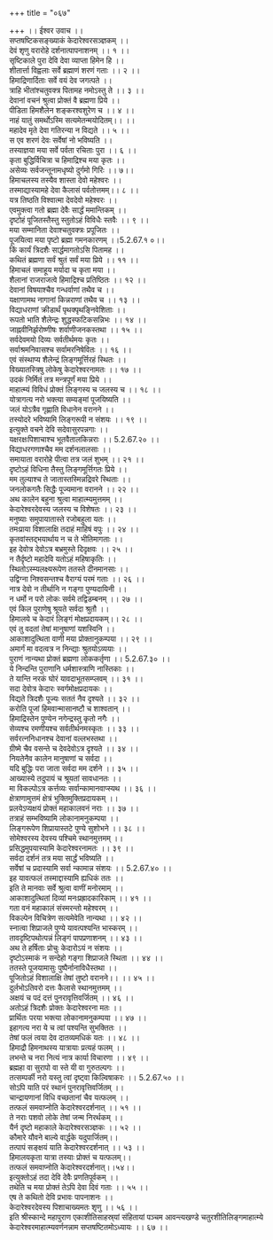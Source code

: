 +++
title = "०६७"

+++
।। ईश्वर उवाच ।।  
सप्तषष्टिकसङ्ख्याकं केदारेश्वरसञ्ज्ञकम् ।।  
देवं शृणु वरारोहे दर्शनात्पापनाशनम् ।। १ ।।  
सृष्टिकाले पुरा देवि देवा व्याप्ता हिमेन हि ।।  
शीतार्त्ता विह्वलाः सर्वे ब्रह्माणं शरणं गताः ।। २ ।।  
हिमाद्रिणार्दिताः सर्वे वयं देव जगत्पते ।।  
त्राहि भीतांश्चतुवक्त्र पितामह नमोऽस्तु ते ।। ३ ।।  
देवानां वचनं श्रुत्वा प्रोक्तं वै ब्रह्मणा प्रिये ।।  
पीडिता हिमशैलेन शङ्करश्वशुरेण च ।। ४ ।।  
नाहं यातुं समर्थोऽस्मि सत्यमेतन्मयोदितम्।। ।।  
महादेव मृते देवा गतिरन्या न विद्यते ।। ५ ।।  
स एव शरणं देवः सर्वेषां नो भविष्यति ।।  
तस्याज्ञया मया सर्वे पर्वता रचिताः पुरा ।। ६ ।।  
कृता बुद्धिर्विचित्रा च हिमाद्रिश्च मया कृतः ।।  
असेव्यः सर्वजन्तूनामधृष्यो दुर्गमो गिरिः ।। ७।।  
हिमाचलस्य तस्यैव शास्ता देवो महेश्वरः ।।  
तस्माद्यास्यामहे देवा कैलासं पर्वतोत्तमम्।। ८ ।।  
यत्र तिष्ठति विश्वात्मा देवदेवो महेश्वरः ।।  
एवमुक्त्वा गतो ब्रह्मा देवैः सार्द्धं ममान्तिकम् ।।  
दृष्टोहं पूजितस्तैस्तु स्तुतोऽहं विविधैः स्तवैः ।। ९ ।।  
मया सम्मानिता देवाश्चतुवक्त्रः प्रपूजितः ।।  
पूजयित्वा मया पृष्टो ब्रह्मा गमनकारणम् ।।5.2.67.१ ०।।  
किं कार्यं त्रिदशैः सार्द्धमागतोऽसि पितामह ।।  
कथितं ब्रह्मणा सर्वं श्रुतं सर्वं मया प्रिये ।। ११ ।।  
हिमाचलं समाहूय मर्यादा च कृता मया ।।  
शैलानां राजराजत्वे हिमाद्रिश्च प्रतिष्ठितः ।। १२ ।।  
देवानां विषयाश्चैव गन्धर्वाणां तथैव च ।।  
यक्षाणामथ नागानां किन्नराणां तथैव च ।। १३ ।।  
विद्याधराणां क्रीडार्थं पृथक्पृथङ्निवेशिताः ।।  
रूपतो भाति शैलेन्द्रः शुद्धस्फटिकसन्निभः ।। १४ ।।  
जाह्नवीनिर्झरोष्णीषः शर्वाणीजनकस्तथा ।। १५ ।।  
सर्वदेवमयो दिव्यः सर्वतीर्थमयः कृतः ।।  
सर्वाश्रमनिवासश्च सर्वामरनिषेवितः ।। १६ ।।  
एवं संस्थाप्य शैलेन्द्रं लिङ्गमूर्त्तिरहं स्थितः ।।  
विख्यातस्त्रिषु लोकेषु केदारेश्वरनामतः ।। १७ ।।  
उदकं निर्मितं तत्र मन्त्रपूर्णं मया प्रिये ।।  
माहात्म्यं विविधं प्रोक्तं लिङ्गस्य च जलस्य च ।। १८ ।।  
योत्रागत्य नरो भक्त्या सम्यङ्मां पूजयिष्यति ।।  
जलं योऽत्रैव गृह्णाति विधानेन वरानने ।।  
तस्योदरे भविष्यामि लिङ्गरूपी न संशयः ।। १९ ।।  
इत्युक्ते वचने देवि सदेवासुरपन्नगाः ।।  
यक्षरक्षःपिशाचाश्च भूतवैतालकिन्नराः ।। 5.2.67.२० ।।  
विद्याधरगणाश्चैव मम दर्शनलालसाः ।।  
समायाता वरारोहे पीत्वा तत्र जलं शुभम् ।। २१ ।।  
दृष्टोऽहं विधिना तैस्तु लिङ्गमूर्त्तिगतः प्रिये ।।  
मम तुल्याश्च ते जातास्तस्मिन्नद्रिवरे स्थिताः ।।  
जनलोकगतैः सिद्धैः पूज्यमाना वरानने ।। २२ ।।  
अथ कालेन बहुना श्रुत्वा माहात्म्यमुत्तमम् ।।  
केदारेश्वरदेवस्य जलस्य च विशेषतः ।। २३ ।।  
मनुष्याः समुपायातास्ते रजोबहुला यतः ।।  
तमःप्राया विशालाक्षि तदाहं माहिषं वपुः ।। २४ ।।  
कृतवांस्तद्भयार्थाय न च ते भीतिमागताः ।।  
इह देवोत्र देवोऽत्र बभ्रमुस्ते दिदृक्षवः ।। २५ ।।  
न तैर्दृष्टो महादेवि यतोऽहं महिषाकृतिः ।।  
स्थितोऽस्म्यलक्ष्यरूपेण ततस्ते दीनमानसाः ।।  
उद्विग्ना निश्वसन्तश्च वैराग्यं परमं गताः ।। २६ ।।  
नात्र देवो न तीर्थानि न गङ्गा पुण्यदायिनी ।।  
न धर्मो न परो लोकः सर्वमे तद्विडम्बनम् ।। २७ ।।  
एवं किल पुराणेषु श्रूयते सर्वदा श्रुतौ ।।  
हिमालये च केदारं लिङ्गं मोक्षप्रदायकम्।। २८ ।।  
एवं तु वदतां तेषां मानुषाणां यशस्विनि ।।  
आकाशादुत्थिता वाणी मया प्रोक्तानुकम्पया ।। २९ ।।  
अमार्गं मा वदत्वत्र न निन्द्याः श्रुतयोऽव्ययाः ।।  
पुराणं नान्यथा प्रोक्तं ब्रह्मणा लोककर्तृणा ।। 5.2.67.३० ।।  
ये निन्दन्ति पुराणानि धर्मशास्त्राणि नास्तिकाः ।।  
ते यान्ति नरकं घोरं यावदाभूतसम्प्लवम् ।। ३१ ।।  
सदा देवोत्र केदारः स्वर्गमोक्षप्रदायकः ।।  
विद्यते त्रिदशैः पूज्यः सततं नैव दृश्यते ।। ३२ ।।  
करोति पूजां हिमवान्मासानष्टौ च शाश्वतान् ।।  
हिमाद्रिस्तेन पुण्येन नगेन्द्रस्तु कृतो नगैः ।।  
सेव्यश्च रमणीयश्च सर्वतीर्थनमस्कृतः ।। ३३ ।।  
सर्वरत्ननिधानश्च देवानां वल्लभस्तथा ।।  
ग्रीष्मे चैव वसन्ते च देवदेवोऽत्र दृश्यते ।। ३४ ।।  
नियतेनैव कालेन मानुषाणां च सर्वदा ।।  
यदि बुद्धिः परा जाता सर्वदा मम दर्शने ।। ३५ ।।  
आख्यास्ये तदुपायं च श्रूयतां सावधानतः ।।  
मा विकल्पोऽत्र कर्त्तव्यः सर्वान्कामानवाप्स्यथ ।। ३६ ।।  
क्षेत्राणामुत्तमं क्षेत्रं भुक्तिमुक्तिप्रदायकम् ।।  
प्रलयेऽप्यक्षयं प्रोक्तं महाकालवनं नराः ।। ३७ ।।  
तत्राहं सम्भविष्यामि लोकानामनुकम्पया ।।  
लिङ्गरूपेण शिप्रायास्तटे पुण्ये सुशोभने ।। ३८ ।।  
सोमेश्वरस्य देवस्य पश्चिमे स्थानमुत्तमम् ।।  
प्रसिद्धमुपयास्यामि केदारेश्वरनामतः ।। ३९ ।।  
सर्वदा दर्शनं तत्र मया सार्द्धं भविष्यति ।।  
सर्वेषां च प्रदास्यामि सर्वा न्कामान्न संशयः ।। 5.2.67.४० ।।  
इह यावत्फलं तस्माद्दास्यामि ह्यधिकं ततः ।।  
इति ते मानवाः सर्वे श्रुत्वा वाणीं मनोरमाम् ।।  
आकाशादुत्थितां दिव्यां मनःप्रह्रादकारिकाम् ।। ४१ ।।  
गता वनं महाकालं संस्मरन्तो महेश्वरम् ।।  
विकल्पेन विचित्रेण सत्यमेवेति नान्यथा ।। ४२ ।।  
स्नात्वा शिप्राजले पुण्ये यावत्पश्यन्ति भास्करम् ।।  
तावदृष्टिपथोत्पन्नं लिङ्गं पापप्रणाशनम् ।। ४३ ।।  
अथ ते हर्षिताः प्रोचुः केदारोऽयं न संशयः ।।  
दृष्टोऽस्माकं न सन्देहो गङ्गा शिप्राजले स्थिता ।। ४४ ।।  
ततस्ते पूजयामासुः पुष्पैर्नानाविधैस्तथा ।।  
पूजितोऽहं विशालाक्षि तेषां तुष्टो वरानने।। ।। ४५ ।।  
दुर्लभोऽतिवरो दत्तः कैलासे स्थानमुत्तमम् ।।  
अक्षयं च पदं दत्तं पुनरावृत्तिवर्जितम् ।। ४६ ।।  
अतोऽहं त्रिदशैः प्रोक्तः केदारेश्वरना मतः ।।  
प्रार्थितः परया भक्त्या लोकानामनुकम्पया ।। ४७ ।।  
इहागत्य नरा ये च त्वां पश्यन्ति सुभक्तितः ।।  
तेषां फलं त्वया देव दातव्यमधिकं यतः ।। ४८ ।।  
हिमाद्रौ हिमनाथस्य यात्रायाः प्रत्यहं फलम् ।।  
लभन्ते च नरा नित्यं नात्र कार्या विचारणा ।। ४९ ।।  
ब्रह्महा वा सुरापो वा स्ते यी वा गुरुतल्पगः ।।  
तत्सम्पर्की नरो यस्तु त्वां दृष्ट्वा किल्विषाकरः ।। 5.2.67.५० ।।  
सोऽपि याति परं स्थानं पुनरावृत्तिवर्जितम् ।।  
चान्द्रायणानां विधि वच्छतानां चैव यत्फलम् ।।  
तत्फलं समवाप्नोति केदारेश्वरदर्शनात् ।। ५१ ।।  
ते नराः पशवो लोके तेषां जन्म निरर्थकम् ।।  
यैर्न दृष्टो महाकाले केदारेश्वरसञ्ज्ञकः ।। ५२ ।।  
कौमारे यौवने बाल्ये वार्द्धके यदुपार्जितम्।।  
तत्पापं सङ्क्षयं याति केदारेश्वरदर्शनात् ।। ५३ ।।  
हिमालयकृता यात्रा तस्याः प्रोक्तं च यत्फलम्।।  
तत्फलं समवाप्नोति केदारेश्वरदर्शनात्।।५४।।  
 इत्युक्तोऽहं तदा देवि देवैः प्रणतिपूर्वकम् ।।  
तथेति च मया प्रोक्तं तेऽपि देवा दिवं गताः ।। ५५ ।।  
एष ते कथितो देवि प्रभावः पापनाशनः ।।  
केदारेश्वरदेवस्य पिशाचाख्यमतः शृणु ।। ५६ ।।  
इति श्रीस्कान्दे महापुराण एकाशीतिसाहस्र्यां संहितायां पञ्चम आवन्त्यखण्डे चतुरशीतिलिङ्गमाहात्म्ये केदारेश्वरमाहात्म्यवर्णनन्नाम सप्तषष्टितमोऽध्यायः ।। ६७ ।।